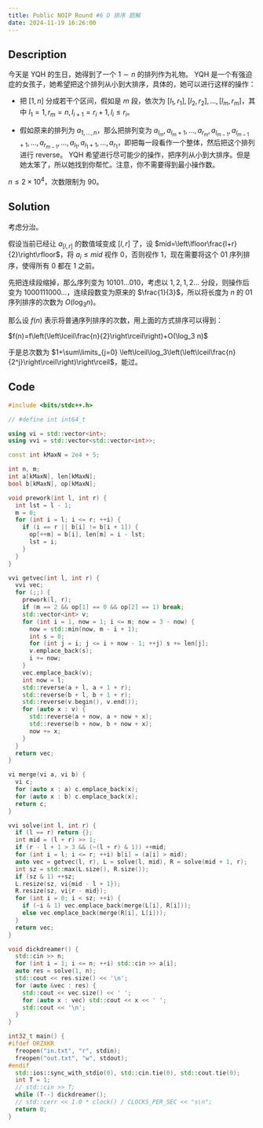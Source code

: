 ```yaml
---
title: Public NOIP Round #6 D 排序 题解
date: 2024-11-19 16:26:00
---
```


## Description

今天是 YQH 的生日，她得到了一个 $1\sim n$ 的排列作为礼物。
YQH 是一个有强迫症的女孩子，她希望把这个排列从小到大排序，具体的，她可以进行这样的操作：

- 把 $[1,n]$ 分成若干个区间，假如是 $m$ 段，依次为 $[l_1,r_1],[l_2,r_2],\dots,[l_m,r_m]$，其中 $l_1=1,r_m=n,l_{i+1}=r_i+1,l_i\le r_i$。

- 假如原来的排列为 $a_{1,\dots,n}$，那么把排列变为 $a_{l_m},a_{l_m+1},\dots,a_{r_m},a_{l_{m-1}},a_{l_{m-1}+1},\dots,a_{r_{m-1}},\dots,a_{l_1},a_{l_1+1},\dots,a_{r_1}$，即把每一段看作一个整体，然后把这个排列进行 reverse。
YQH 希望进行尽可能少的操作，把序列从小到大排序。但是她太笨了，所以她找到你帮忙。注意，你不需要得到最小操作数。

$n\leq 2\times 10^4$，次数限制为 $90$。

## Solution

考虑分治。

假设当前已经让 $a_{[l,r]}$ 的数值域变成 $[l,r]$ 了，设 $mid=\left\lfloor\frac{l+r}{2}\right\rfloor$，将 $a_i\leq mid$ 视作 $0$，否则视作 $1$，现在需要将这个 $01$ 序列排序，使得所有 $0$ 都在 $1$ 之前。

先把连续段缩掉，那么序列变为 $10101\ldots 010$，考虑以 $1,2,1,2\ldots$ 分段，则操作后变为 $1000111000\ldots$，连续段数变为原来的 $\frac{1}{3}$，所以将长度为 $n$ 的 $01$ 序列排序的次数为 $O(\log_3 n)$。

那么设 $f(n)$ 表示将普通序列排序的次数，用上面的方式排序可以得到：

$f(n)=f\left(\left\lceil\frac{n}{2}\right\rceil\right)+O(\log_3 n)$

于是总次数为 $1+\sum\limits_{j=0} \left\lceil\log_3\left(\left\lceil\frac{n}{2^j}\right\rceil\right)\right\rceil$，能过。

## Code

```cpp
#include <bits/stdc++.h>

// #define int int64_t

using vi = std::vector<int>;
using vvi = std::vector<std::vector<int>>;

const int kMaxN = 2e4 + 5;

int n, m;
int a[kMaxN], len[kMaxN];
bool b[kMaxN], op[kMaxN];

void prework(int l, int r) {
  int lst = l - 1;
  m = 0;
  for (int i = l; i <= r; ++i) {
    if (i == r || b[i] != b[i + 1]) {
      op[++m] = b[i], len[m] = i - lst;
      lst = i;
    }
  }
}

vvi getvec(int l, int r) {
  vvi vec;
  for (;;) {
    prework(l, r);
    if (m == 2 && op[1] == 0 && op[2] == 1) break;
    std::vector<int> v;
    for (int i = 1, now = 1; i <= m; now = 3 - now) {
      now = std::min(now, m - i + 1);
      int s = 0;
      for (int j = i; j <= i + now - 1; ++j) s += len[j];
      v.emplace_back(s);
      i += now;
    }
    vec.emplace_back(v);
    int now = l;
    std::reverse(a + l, a + 1 + r);
    std::reverse(b + l, b + 1 + r);
    std::reverse(v.begin(), v.end());
    for (auto x : v) {
      std::reverse(a + now, a + now + x);
      std::reverse(b + now, b + now + x);
      now += x;
    }
  }
  return vec;
}

vi merge(vi a, vi b) {
  vi c;
  for (auto x : a) c.emplace_back(x);
  for (auto x : b) c.emplace_back(x);
  return c;
}

vvi solve(int l, int r) {
  if (l == r) return {};
  int mid = (l + r) >> 1;
  if (r - l + 1 > 3 && (~(l + r) & 1)) ++mid;
  for (int i = l; i <= r; ++i) b[i] = (a[i] > mid);
  auto vec = getvec(l, r), L = solve(l, mid), R = solve(mid + 1, r);
  int sz = std::max(L.size(), R.size());
  if (sz & 1) ++sz;
  L.resize(sz, vi{mid - l + 1});
  R.resize(sz, vi{r - mid});
  for (int i = 0; i < sz; ++i) {
    if (~i & 1) vec.emplace_back(merge(L[i], R[i]));
    else vec.emplace_back(merge(R[i], L[i]));
  }
  return vec;
}

void dickdreamer() {
  std::cin >> n;
  for (int i = 1; i <= n; ++i) std::cin >> a[i];
  auto res = solve(1, n);
  std::cout << res.size() << '\n';
  for (auto &vec : res) {
    std::cout << vec.size() << ' ';
    for (auto x : vec) std::cout << x << ' ';
    std::cout << '\n';
  }
}

int32_t main() {
#ifdef ORZXKR
  freopen("in.txt", "r", stdin);
  freopen("out.txt", "w", stdout);
#endif
  std::ios::sync_with_stdio(0), std::cin.tie(0), std::cout.tie(0);
  int T = 1;
  // std::cin >> T;
  while (T--) dickdreamer();
  // std::cerr << 1.0 * clock() / CLOCKS_PER_SEC << "s\n";
  return 0;
}
```